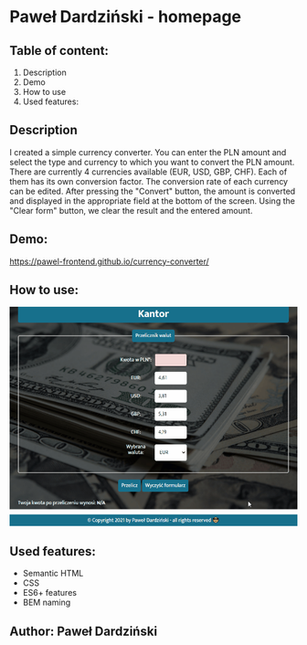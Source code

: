 # Paweł Dardziński - homepage
## Table of content:
1. Description
3. Demo
4. How to use
5. Used features:
## Description
I created a simple currency converter. You can enter the PLN amount and select the type and currency to which you want to convert the PLN amount. There are currently 4 currencies available (EUR, USD, GBP, CHF). Each of them has its own conversion factor. The conversion rate of each currency can be edited. After pressing the "Convert" button, the amount is converted and displayed in the appropriate field at the bottom of the screen. Using the "Clear form" button, we clear the result and the entered amount.
## Demo:
https://pawel-frontend.github.io/currency-converter/
## How to use:
![Gif demo](images/currency-converter-demo.gif)
## Used features:
- Semantic HTML
- CSS
- ES6+ features
- BEM naming
## Author: Paweł Dardziński
